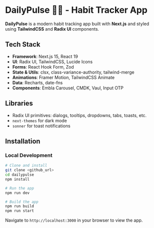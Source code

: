 # DailyPulse 🧘‍♂️ - Habit Tracker App

**DailyPulse** is a modern habit tracking app built with **Next.js** and styled using **TailwindCSS** and **Radix UI** components.

## Tech Stack

- **Framework**: Next.js 15, React 19
- **UI**: Radix UI, TailwindCSS, Lucide Icons
- **Forms**: React Hook Form, Zod
- **State & Utils**: clsx, class-variance-authority, tailwind-merge
- **Animations**: Framer Motion, TailwindCSS Animate
- **Data**: Recharts, date-fns
- **Components**: Embla Carousel, CMDK, Vaul, Input OTP

## Libraries

- Radix UI primitives: dialogs, tooltips, dropdowns, tabs, toasts, etc.
- `next-themes` for dark mode
- `sonner` for toast notifications

## Installation

### Local Development

```bash
# Clone and install
git clone <github_url>
cd dailypulse
npm install

# Run the app
npm run dev

# Build the app
npm run build
npm run start
```
Navigate to `http://localhost:3000` in your browser to view the app.
